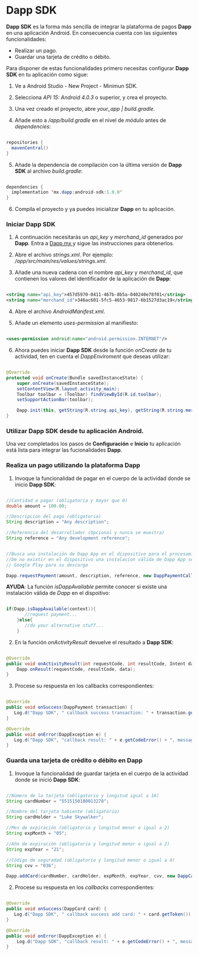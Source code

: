 # Dapp SDK #

**Dapp SDK** es la forma más sencilla de integrar la plataforma de pagos **Dapp** en una aplicación Android. En consecuencia cuenta con las siguientes funcionalidades:

* Realizar un pago.
* Guardar una tarjeta de crédito o débito.

Para disponer de estas funcionalidades primero necesitas configurar **Dapp SDK** en tu aplicación como sigue:

1. Ve a Android Studio - New Project - Minimun SDK.

2. Selecciona *API 15: Android 4.0.3* o superior, y crea el proyecto.

3. Una vez creado el proyecto, abre *your_app | build.gradle*.

4. Añade esto a */app/build.gradle* en el nivel de *módulo* antes de *dependencies*:


```java

repositories {
  mavenCentral() 
}

```
5. Añade la dependencia de compilación con la última versión de **Dapp SDK** al archivo *build.gradle*:


```java

dependencies { 
  implementation 'mx.dapp:android-sdk:1.0.0'
}

```

6. Compila el proyecto y ya puedes inicializar **Dapp** en tu aplicación.

### Iniciar **Dapp SDK** ###

1. A continuación necesitarás un *api_key* y *merchand_id* generados por **Dapp**. Entra a  [ Dapp.mx ](https://dapp.mx)  y sigue las instrucciones para obtenerlos.

2. Abre el archivo *strings.xml*. Por ejemplo: */app/src/main/res/values/strings.xml*.

3. Añade una nueva cadena con el nombre *api_key* y *merchand_id*, que contienen los valores del identificador de la aplicación de **Dapp**:


```xml

<string name="api_key">457d5970-0411-467b-8b5a-040240e78f01</string>
<string name="merchand_id">346ac601-5fc5-4653-9817-6b1527d3ac19</string>

```

4. Abre el archivo *AndroidManifest.xml*.

5. Añade un elemento *uses-permission* al manifiesto:


```xml

<uses-permission android:name="android.permission.INTERNET"/>

```

6. Ahora puedes iniciar **Dapp SDK** desde la función *onCreate* de tu actividad, ten en cuenta el *DappEnviroment* que deseas utilizar:


```java

@Override
protected void onCreate(Bundle savedInstanceState) {
    super.onCreate(savedInstanceState);
    setContentView(R.layout.activity_main);
    Toolbar toolbar = (Toolbar) findViewById(R.id.toolbar);
    setSupportActionBar(toolbar);

    Dapp.init(this, getString(R.string.api_key), getString(R.string.merchand_id), DappEnviroment.SANDBOX);
}

```
### Utilizar **Dapp SDK** desde tu aplicación Android. ###

Una vez completados los pasos de **Configuración** e **Inicio** tu aplicación está lista para integrar las fucionalidades **Dapp**.

### Realiza un pago utilizando la plataforma **Dapp** ###

1. Invoque la funcionalidad de pagar en el cuerpo de la actividad donde se inicio **Dapp SDK**:


```java

//Cantidad a pagar (obligatoria y mayor que 0)
double amount = 100.00;

//Descripcion del pago (obligatoria)
String description = "Any description";

//Referencia del desarrollador (Opcional y nunca se muestra)
String reference = "Any development reference";


//Busca una instalación de Dapp App en el dispositivo para el procesamiento del pago.
//De no exixtir en el dispositivo una instalacion válida de Dapp App se redirecciona a
// Google Play para su descarga

Dapp.requestPayment(amount, description, reference, new DappPaymentCallback() {...});

```

**AYUDA**: La función *isDappAvailable* permite conocer si existe una instalación válida de _Dapp_ en el dispoitivo:

```java

if(Dapp.isDappAvailable(context)){
       //request payment...
    }else{
       //do your alternative stuff...
    }

```

2. En la función *onActivityResult* devuelve el resultado a **Dapp SDK**:


```java

@Override
public void onActivityResult(int requestCode, int resultCode, Intent data) {
    Dapp.onResult(requestCode, resultCode, data);
}

```

3. Procese su respuesta en los callbacks correspondientes:


```java

@Override
public void onSuccess(DappPayment transaction) {
   Log.d("Dapp SDK", " callback success transaction: " + transaction.getId());
}

@Override
public void onError(DappException e) {
   Log.d("Dapp SDK", "callback result: " + e.getCodeError() + ", message: " + e.getMessage());
}

```

### Guarda una tarjeta de crédito o débito en **Dapp** ###
 
1. Invoque la funcionalidad de guardar tarjeta en el cuerpo de la actividad donde se inició **Dapp SDK**:


```java

//Número de la tarjeta (obligatorio y longitud igual a 16)
String cardNumber = "5515150180013278";

//Nombre del tarjeta habiente (obligatorio)
String cardHolder = "Luke Skywalker";

//Mes de expiración (obligatorio y longitud menor o igual a 2)
String expMonth = "05";

//Año de expiración (obligatorio y longitud menor o igual a 2)
String expYear = "21";

//Código de seguradad (obligatorio y longitud menor o igual a 4)
String cvv = "036";

Dapp.addCard(cardNumber, cardHolder, expMonth, expYear, cvv, new DappCardCallback() {...});

```

2. Procese su respuesta en los *callbacks* correspondientes:


```java

@Override
public void onSuccess(DappCard card) {
   Log.d("Dapp SDK", " callback success add card: " + card.getToken());
}

@Override
public void onError(DappException e) {
    Log.d("Dapp SDK", "callback result: " + e.getCodeError() + ", message: " + e.getMessage());
}

```
